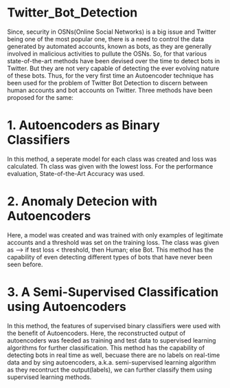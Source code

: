 # Twitter_Bot_Detection
Since, security in OSNs(Online Social Networks) is a big issue and Twitter being one of the most popular one, there is a need to control the data generated by automated accounts, known as bots, as they are generally involved in malicious activities to pullute the OSNs. So, for that various state-of-the-art methods have been devised over the time to detect bots in Twitter. But they are not very capable of detecting the ever evolving nature of these bots.
Thus, for the very first time an Autoencoder technique has been used for the problem of Twitter Bot Detection to discern between human accounts and bot accounts on Twitter.
Three methods have been proposed for the same:
# 1. Autoencoders as Binary Classifiers
In this method, a seperate model for each class was created and loss was calculated. Th class was given with the lowest loss. For the performance evaluation, State-of-the-Art Accuracy was used.
# 2. Anomaly Detecion with Autoencoders
Here, a model was created and was trained with only examples of legitimate accounts and a threshold was set on the training loss. The class was given as --> if test loss < threshold, then Human; else Bot.
This method has the capability of even detecting different types of bots that have never been seen before.
# 3. A Semi-Supervised Classification using Autoencoders
In this method, the features of supervised binary classifiers were used with the benefit of Autoencoders. Here, the reconstructed output of autoencoders was feeded as training and test data to supervised learning algorithms for further classification.
This method has the capability of detecting bots in real time as well, becuase there are no labels on real-time data and by sing autoencoders, a.k.a. semi-supervised learning algorithm as they recontruct the output(labels), we can further classify them using supervised learning methods.
